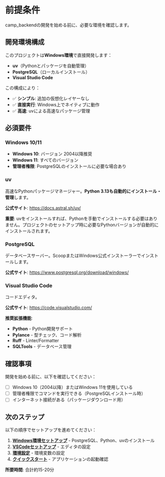 # 前提条件

camp_backendの開発を始める前に、必要な環境を確認します。

## 開発環境構成

このプロジェクトは**Windows環境**で直接開発します：

- **uv**（Pythonとパッケージを自動管理）
- **PostgreSQL**（ローカルインストール）
- **Visual Studio Code**

この構成により：

- ✅ **シンプル**: 追加の仮想化レイヤーなし
- ✅ **直接実行**: Windows上でネイティブに動作
- ✅ **高速**: uvによる高速なパッケージ管理

## 必須要件

### Windows 10/11

- **Windows 10**: バージョン 2004以降推奨
- **Windows 11**: すべてのバージョン
- **管理者権限**: PostgreSQLのインストールに必要な場合あり

### uv

高速なPythonパッケージマネージャー。**Python 3.13も自動的にインストール・管理**します。

**公式サイト**: <https://docs.astral.sh/uv/>

**重要**: uvをインストールすれば、Pythonを手動でインストールする必要はありません。プロジェクトのセットアップ時に必要なPythonバージョンが自動的にインストールされます。

### PostgreSQL

データベースサーバー。ScoopまたはWindows公式インストーラーでインストールします。

**公式サイト**: <https://www.postgresql.org/download/windows/>

### Visual Studio Code

コードエディタ。

**公式サイト**: <https://code.visualstudio.com/>

**推奨拡張機能**:

- **Python** - Python開発サポート
- **Pylance** - 型チェック、コード解析
- **Ruff** - Linter/Formatter
- **SQLTools** - データベース管理

## 確認事項

開発を始める前に、以下を確認してください：

- [ ] Windows 10（2004以降）またはWindows 11を使用している
- [ ] 管理者権限でコマンドを実行できる（PostgreSQLインストール時）
- [ ] インターネット接続がある（パッケージダウンロード用）

## 次のステップ

以下の順序でセットアップを進めてください：

1. **[Windows環境セットアップ](./02-windows-setup.md)** - PostgreSQL、Python、uvのインストール
2. **[VSCodeセットアップ](./03-vscode-setup.md)** - エディタの設定
3. **[環境設定](./04-environment-config.md)** - 環境変数の設定
4. **[クイックスタート](./05-quick-start.md)** - アプリケーションの起動確認

**所要時間**: 合計約15-20分
